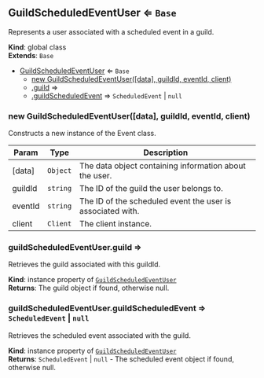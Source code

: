 <a name="GuildScheduledEventUser"></a>

## GuildScheduledEventUser ⇐ <code>Base</code>
Represents a user associated with a scheduled event in a guild.

**Kind**: global class  
**Extends**: <code>Base</code>  

* [GuildScheduledEventUser](#GuildScheduledEventUser) ⇐ <code>Base</code>
    * [new GuildScheduledEventUser([data], guildId, eventId, client)](#new_GuildScheduledEventUser_new)
    * [.guild](#GuildScheduledEventUser+guild) ⇒
    * [.guildScheduledEvent](#GuildScheduledEventUser+guildScheduledEvent) ⇒ <code>ScheduledEvent</code> \| <code>null</code>

<a name="new_GuildScheduledEventUser_new"></a>

### new GuildScheduledEventUser([data], guildId, eventId, client)
Constructs a new instance of the Event class.


| Param | Type | Description |
| --- | --- | --- |
| [data] | <code>Object</code> | The data object containing information about the user. |
| guildId | <code>string</code> | The ID of the guild the user belongs to. |
| eventId | <code>string</code> | The ID of the scheduled event the user is associated with. |
| client | <code>Client</code> | The client instance. |

<a name="GuildScheduledEventUser+guild"></a>

### guildScheduledEventUser.guild ⇒
Retrieves the guild associated with this guildId.

**Kind**: instance property of [<code>GuildScheduledEventUser</code>](#GuildScheduledEventUser)  
**Returns**: The guild object if found, otherwise null.  
<a name="GuildScheduledEventUser+guildScheduledEvent"></a>

### guildScheduledEventUser.guildScheduledEvent ⇒ <code>ScheduledEvent</code> \| <code>null</code>
Retrieves the scheduled event associated with the guild.

**Kind**: instance property of [<code>GuildScheduledEventUser</code>](#GuildScheduledEventUser)  
**Returns**: <code>ScheduledEvent</code> \| <code>null</code> - The scheduled event object if found, otherwise null.  
